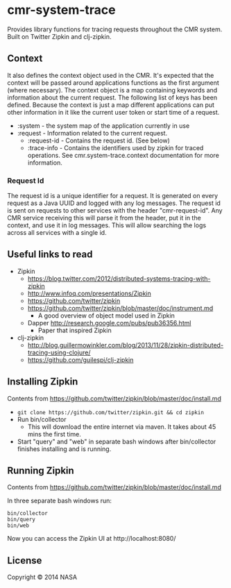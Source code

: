 # cmr-system-trace

Provides library functions for tracing requests throughout the CMR system. Built on Twitter Zipkin and clj-zipkin.


## Context

It also defines the context object used in the CMR. It's expected that the context will be passed around applications functions as the first argument (where necessary). The context object is a map containing keywords and information about the current request. The following list of keys has been defined. Because the context is just a map different applications can put other information in it like the current user token or start time of a request.

  * :system - the system map of the application currently in use
  * :request - Information related to the current request.
    * :request-id - Contains the request id. (See below)
    * :trace-info - Contains the identifiers used by zipkin for traced operations. See cmr.system-trace.context documentation for more information.

### Request Id

The request id is a unique identifier for a request. It is generated on every request as a Java UUID and logged with any log messages. The request id is sent on requests to other services with the header "cmr-request-id". Any CMR service receiving this will parse it from the header, put it in the context, and use it in log messages. This will allow searching the logs across all services with a single id.

## Useful links to read

  * Zipkin
    * https://blog.twitter.com/2012/distributed-systems-tracing-with-zipkin
    * http://www.infoq.com/presentations/Zipkin
    * https://github.com/twitter/zipkin
    * https://github.com/twitter/zipkin/blob/master/doc/instrument.md
      * A good overview of object model used in Zipkin
    * Dapper http://research.google.com/pubs/pub36356.html
      * Paper that inspired Zipkin
  * clj-zipkin
    * http://blog.guillermowinkler.com/blog/2013/11/28/zipkin-distributed-tracing-using-clojure/
    * https://github.com/guilespi/clj-zipkin


## Installing Zipkin

Contents from https://github.com/twitter/zipkin/blob/master/doc/install.md

  - `git clone https://github.com/twitter/zipkin.git && cd zipkin`
  - Run bin/collector
    - This will download the entire internet via maven. It takes about 45 mins the first time.
  - Start "query" and "web" in separate bash windows after bin/collector finishes installing and is running.

## Running Zipkin

Contents from https://github.com/twitter/zipkin/blob/master/doc/install.md

In three separate bash windows run:

```
bin/collector
bin/query
bin/web
```

Now you can access the Zipkin UI at http://localhost:8080/

## License

Copyright © 2014 NASA

